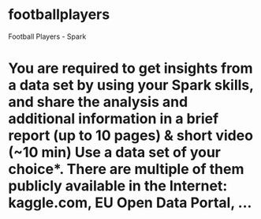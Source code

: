 # footballplayers
Football Players - Spark
# You are required to get insights from a data set by using your Spark skills, and share the analysis and additional information in a brief report (up to 10 pages) & short video (~10 min) Use a data set of your choice*. There are multiple of them publicly available in the Internet: kaggle.com, EU Open Data Portal, ...
 
